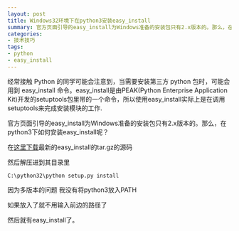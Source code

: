 ```yaml
---
layout: post
title: Windows32环境下在python3安装easy_install
summary: 官方页面引导的easy_install为Windows准备的安装包只有2.x版本的。那么，在python3下如何安装easy_install呢？
categories:
- 技术技巧
tags:
- python
- easy_install
---
```


经常接触 Python 的同学可能会注意到，当需要安装第三方 python 包时，可能会用到 easy_install 命令。easy_install是由PEAK(Python Enterprise Application Kit)开发的setuptools包里带的一个命令，所以使用easy_install实际上是在调用setuptools来完成安装模块的工作.

官方页面引导的easy_install为Windows准备的安装包只有2.x版本的。那么，在python3下如何安装easy_install呢？   

在[这里下载](https://pypi.python.org/pypi/setuptools)最新的easy_install的tar.gz的源码

然后解压进到其目录里

	C:\python32\python setup.py install   

因为多版本的问题 我没有将python3放入PATH

如果放入了就不用输入前边的路径了

然后就有easy_install了。